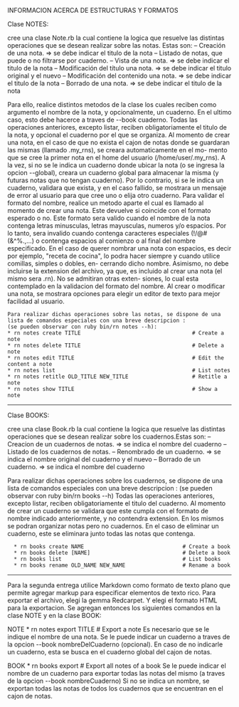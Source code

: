 INFORMACION ACERCA DE ESTRUCTURAS Y FORMATOS

Clase NOTES:

cree una clase Note.rb la cual contiene la logica que resuelve las distintas operaciones que se desean realizar sobre las notas.
Estas son:
    – Creación de una nota.                                   => se debe indicar el titulo de la nota
    – Listado de notas, que puede o no filtrarse por cuaderno. 
    – Vista de una nota.                                      => se debe indicar el titulo de la nota
    – Modificación del título una nota.                       => se debe indicar el titulo original y el nuevo
    – Modificación del contenido una nota.                    => se debe indicar el titulo de la nota
    – Borrado de una nota.                                    => se debe indicar el titulo de la nota
    
Para ello, realice distintos metodos de la clase los cuales reciben como argumento el nombre de la nota, y opcionalmente, un cuaderno. En el ultimo caso, esto 
debe hacerce a traves de --book cuaderno. 
Todas las operaciones anteriores, excepto listar, reciben obligatoriamente el titulo de la nota, y opcional el cuaderno por el que se organiza.
Al momento de crear una nota, en el caso de que no exista el cajon de notas donde se guardaran las mismas (llamado .my_rns), se creara automaticamente en el mo-
mento que se cree la primer nota en el home del usuario (/home/user/.my_rns). A la vez, si no se le indica un cuaderno donde ubicar la nota (o se ingresa la 
opcion --global), creara un cuaderno global para almacenar la misma (y futuras notas que no tengan cuaderno). Por lo contrario, si se le indica un cuaderno, 
validara que exista, y en el caso fallido, se mostrara un mensaje de error al usuario para que cree uno o elija otro cuaderno.
Para validar el formato del nombre, realice un metodo aparte el cual es llamado al momento de crear una nota. Este devuelve si coincide con el formato esperado o no.
Este formato sera valido cuando el nombre de la nota contenga letras minusculas, letras mayusculas, numeros y/o espacios. Por lo tanto, sera invalido cuando contenga
caracteres especiales (!/@#(&^%.,...) o contenga espacios al comienzo o al final del nombre especificado. 
En el caso de querer nombrar una nota con espacios, es decir por ejemplo, "receta de cocina", lo podra hacer siempre y cuando utilice comillas, simples o dobles, en-
cerrando dicho nombre. Asimismo, no debe incluirse la extension del archivo, ya que, es incluido al crear una nota (el mismo sera .rn). No se admitiran otras exten-
siones, lo cual esta contemplado en la validacion del formato del nombre.
Al crear o modificar una nota, se mostrara opciones para elegir un editor de texto para mejor facilidad al usuario.

    Para realizar dichas operaciones sobre las notas, se dispone de una lista de comandos especiales con una breve descripcion :
    (se pueden observar con ruby bin/rn notes --h): 
    * rn notes create TITLE                                   # Create a note
    * rn notes delete TITLE                                   # Delete a note
    * rn notes edit TITLE                                     # Edit the content a note
    * rn notes list                                           # List notes
    * rn notes retitle OLD_TITLE NEW_TITLE                    # Retitle a note
    * rn notes show TITLE                                     # Show a note

-------------------------------------------------------------------------------------------------------------------------------------------------------------------

Clase BOOKS:
    
cree una clase Book.rb la cual contiene la logica que resuelve las distintas operaciones que se desean realizar sobre los cuadernos.Estas son:
– Creacion de un cuadernos de notas.        => se indica el nombre del cuaderno
– Listado de los cuadernos de notas. 
– Renombrado de un cuaderno.                => se indica el nombre original del cuaderno y el nuevo
– Borrado de un cuaderno.                   => se indica el nombre del cuaderno

Para realizar dichas operaciones sobre los cuadernos, se dispone de una lista de comandos especiales con una breve descripcion :
(se pueden observar con ruby bin/rn books --h)
Todas las operaciones anteriores, excepto listar, reciben obligatoriamente el titulo del cuaderno.
Al momento de crear un cuaderno se validara que este cumpla con el formato de nombre indicado anteriormente, y no contendra extension. 
En los mismos se podran organizar notas pero no cuadernos.
En el caso de eliminar un cuaderno, este se eliminara junto todas las notas que contenga.
    
      * rn books create NAME                               # Create a book
      * rn books delete [NAME]                             # Delete a book
      * rn books list                                      # List books
      * rn books rename OLD_NAME NEW_NAME                  # Rename a book
      
--------------------------------------------------------------------------------------------------------------------------------------------------------------------

Para la segunda entrega utilice Markdown como formato de texto plano que permite agregar markup para especificar elementos de texto rico. 
Para exportar el archivo, elegi la gemma Redcarpet. Y elegi el formato HTML para la exportacion. 
Se agregan entonces los siguientes comandos en la clase NOTE y en la clase BOOK:

NOTE 
	* rn notes export TITLE 			    # Export a note
Es necesario que se le indique el nombre de una nota. 
Se le puede indicar un cuaderno a traves de la opcion --book nombreDelCuaderno (opcional).
En caso de no indicarle un cuaderno, esta se busca en el cuaderno global del cajon de notas. 

BOOK
	* rn books export 	 			    # Export all notes of a book
Se le puede indicar el nombre de un cuaderno para exportar todas las notas del mismo (a traves de la opcion --book nombreCuaderno)
Si no se indica un nombre, se exportan todas las notas de todos los cuadernos que se encuentran en el cajon de notas.
